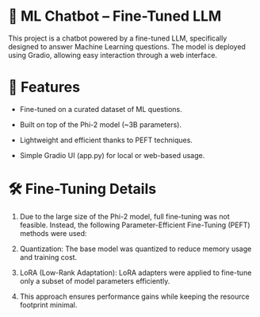 # 🧠 ML Chatbot – Fine-Tuned LLM
This project is a chatbot powered by a fine-tuned LLM, specifically designed to answer Machine Learning questions. The model is deployed using Gradio, allowing easy interaction through a web interface.

# 🚀 Features
- Fine-tuned on a curated dataset of ML questions.

- Built on top of the Phi-2 model (~3B parameters).

- Lightweight and efficient thanks to PEFT techniques.

- Simple Gradio UI (app.py) for local or web-based usage.

# 🛠️ Fine-Tuning Details
1. Due to the large size of the Phi-2 model, full fine-tuning was not feasible. Instead, the following Parameter-Efficient Fine-Tuning (PEFT) methods were used:

2. Quantization: The base model was quantized to reduce memory usage and training cost.

3. LoRA (Low-Rank Adaptation): LoRA adapters were applied to fine-tune only a subset of model parameters efficiently.

4. This approach ensures performance gains while keeping the resource footprint minimal.
